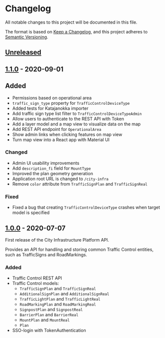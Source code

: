 # Changelog

All notable changes to this project will be documented in this file.

The format is based on [Keep a Changelog](https://keepachangelog.com/en/1.0.0/),
and this project adheres to [Semantic Versioning](https://semver.org/spec/v2.0.0.html).

## [Unreleased]

## [1.1.0] - 2020-09-01

## Added
- Permissions based on operational area
- `traffic_sign_type` property for `TrafficControlDeviceType`
- Added tests for Katajanokka importer
- Add traffic sign type list filter to `TrafficControlDeviceTypeAdmin`
- Allow users to authenticate to the REST API with Token
- Add a layer model and a map view to visualize data on the map
- Add REST API endpoint for `OperationalArea`
- Show admin links when clicking features on map view
- Turn map view into a React app with Material UI

### Changed
- Admin UI usability improvements
- Add `description_fi` field for `MountType`
- Improved the plan geometry generation
- Application root URL is changed to `/city-infra`
- Remove `color` attribute from `TrafficSignPlan` and `TrafficSignReal`

### Fixed
- Fixed a bug that creating `TrafficControlDeviceType` crashes when target model is specified

## [1.0.0] - 2020-07-07

First release of the City Infrastructure Platform API.

Provides an API for handling and storing common Traffic Control entities, such as TrafficSigns and RoadMarkings.

### Added
- Traffic Control REST API
- Traffic Control models:
  - `TrafficSignPlan` and `TrafficSignReal`
  - `AdditionalSignPlan` and `AdditionalSignReal`
  - `TrafficLightPlan` and `TrafficLightReal`
  - `RoadMarkingPlan` and `RoadMarkingReal`
  - `SignpostPlan` and `SignpostReal`
  - `BarrierPlan` and `BarrierReal`
  - `MountPlan` and `MountReal`
  - `Plan`
- SSO-login with TokenAuthentication

[unreleased]: https://github.com/City-of-Helsinki/city-infrastructure-platform/compare/v1.1.0...HEAD
[1.1.0]: https://github.com/City-of-Helsinki/city-infrastructure-platform/compare/v1.0.0...v1.1.0
[1.0.0]: https://github.com/City-of-Helsinki/city-infrastructure-platform/compare/v0.0.1...v1.0.0
